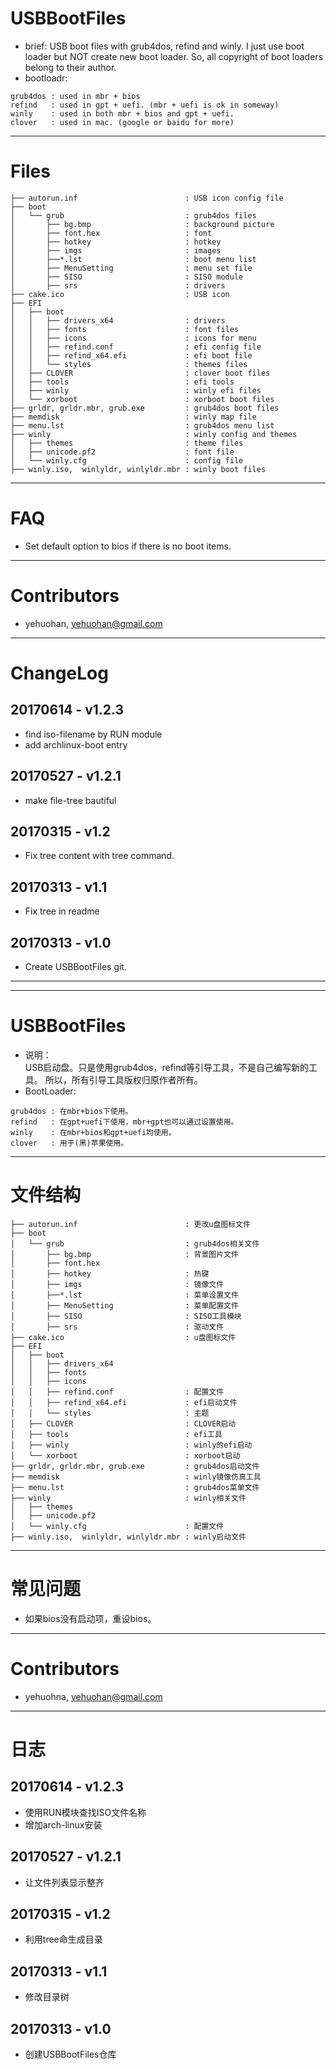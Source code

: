 # USBBootFiles
 * brief:
		USB boot files with grub4dos, refind and winly.
        I just use boot loader but NOT create new boot loader.
        So, all copyright of boot loaders belong to their author.   
 * bootloadr:

```
grub4dos : used in mbr + bios
refind   : used in gpt + uefi. (mbr + uefi is ok in someway)
winly    : used in both mbr + bios and gpt + uefi.
clover   : used in mac. (google or baidu for more)
```

---
# Files

```
├── autorun.inf                        : USB icon config file
├── boot
│   └── grub                           : grub4dos files
│       ├── bg.bmp                     : background picture
│       ├── font.hex                   : font
│       ├── hotkey                     : hotkey
│       ├── imgs                       : images
│       ├──*.lst                       : boot menu list
│       ├── MenuSetting                : menu set file
│       ├── SISO                       : SISO module
│       ├── srs                        : drivers
├── cake.ico                           : USB icon
├── EFI
│   ├── boot
│   │   ├── drivers_x64                : drivers
│   │   ├── fonts                      : font files
│   │   ├── icons                      : icons for menu
│   │   ├── refind.conf                : efi config file
│   │   ├── refind_x64.efi             : efi boot file
│   │   └── styles                     : themes files
│   ├── CLOVER                         : clover boot files
│   ├── tools                          : efi tools
│   ├── winly                          : winly efi files
│   └── xorboot                        : xorboot boot files
├── grldr, grldr.mbr, grub.exe         : grub4dos boot files
├── memdisk                            : winly map file
├── menu.lst                           : grub4dos menu list
├── winly                              : winly config and themes
│   ├── themes                         : theme files
│   ├── unicode.pf2                    : font file
│   └── winly.cfg                      : config file
├── winly.iso,  winlyldr, winlyldr.mbr : winly boot files
```


---
# FAQ
 * Set default option to bios if there is no boot items.


---
# Contributors
 * yehuohan, <yehuohan@gmail.com>


---
# ChangeLog

## 20170614 - v1.2.3
 - find iso-filename by RUN module
 - add archlinux-boot entry
 
## 20170527 - v1.2.1
 - make file-tree bautiful

## 20170315 - v1.2
 * Fix tree content with tree command.

## 20170313 - v1.1
 * Fix tree in readme
 
## 20170313 - v1.0
 * Create USBBootFiles git.


---

---


# USBBootFiles
 * 说明：   
        USB启动盘。只是使用grub4dos，refind等引导工具，不是自己编写新的工具。
        所以，所有引导工具版权归原作者所有。
 * BootLoader:

```
grub4dos : 在mbr+bios下使用。
refind   : 在gpt+uefi下使用，mbr+gpt也可以通过设置使用。
winly    : 在mbr+bios和gpt+uefi均使用。
clover   : 用于(黑)苹果使用。
```

---
# 文件结构

```
├── autorun.inf                        : 更改u盘图标文件
├── boot
│   └── grub                           : grub4dos相关文件
│       ├── bg.bmp                     : 背景图片文件
│       ├── font.hex
│       ├── hotkey                     : 热键
│       ├── imgs                       : 镜像文件
│       ├──*.lst                       : 菜单设置文件
│       ├── MenuSetting                : 菜单配置文件
│       ├── SISO                       : SISO工具模块
│       ├── srs                        : 驱动文件
├── cake.ico                           : u盘图标文件
├── EFI
│   ├── boot
│   │   ├── drivers_x64
│   │   ├── fonts
│   │   ├── icons
│   │   ├── refind.conf                : 配置文件
│   │   ├── refind_x64.efi             : efi启动文件
│   │   └── styles                     : 主题
│   ├── CLOVER                         : CLOVER启动
│   ├── tools                          : efi工具
│   ├── winly                          : winly的efi启动
│   └── xorboot                        : xorboot启动
├── grldr, grldr.mbr, grub.exe         : grub4dos启动文件
├── memdisk                            : winly镜像仿真工具
├── menu.lst                           : grub4dos菜单文件
├── winly                              : winly相关文件
│   ├── themes
│   ├── unicode.pf2
│   └── winly.cfg                      : 配置文件
├── winly.iso,  winlyldr, winlyldr.mbr : winly启动文件
```


---
# 常见问题
 * 如果bios没有启动项，重设bios。


---
# Contributors
 * yehuohna, <yehuohan@gmail.com>


---
# 日志
## 20170614 - v1.2.3
 - 使用RUN模块查找ISO文件名称
 - 增加arch-linux安装
 
## 20170527 - v1.2.1
 * 让文件列表显示整齐

## 20170315 - v1.2
 * 利用tree命生成目录

## 20170313 - v1.1
 * 修改目录树
 
## 20170313 - v1.0
 * 创建USBBootFiles仓库
